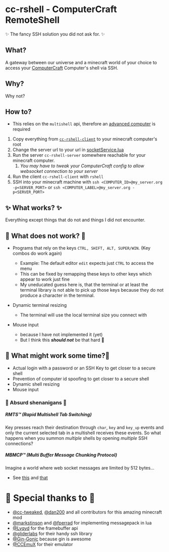 # cc-rshell - ComputerCraft RemoteShell

✨ The fancy SSH solution you did not ask for. ✨

## What?

A gateway between our universe and a minecraft world of your choice to access your
[ComputerCraft](https://github.com/cc-tweaked/CC-Tweaked) Computer's shell via SSH.

## Why?

Why not?

## How to?

- This relies on the `multishell` api, therefore
  an [advanced computer](http://www.computercraft.info/wiki/Advanced_Computer) is required

1. Copy everything from [`cc-rshell-client`](cc-rshell-client) to your minecraft computer's root
2. Change the server url to your url in [socketService.lua](cc-rshell-client/rshell-internal/socketService.lua)
3. Run the server `cc-rshell-server` somewhere reachable for your minecraft computer.
    1. _You may have to tweak your ComputerCraft config to allow websocket connection to your server_
4. Run the client `cc-rshell-client` with `rshell`
5. SSH into your minecraft machine with `ssh <COMPUTER_ID>@my_server.org -p<SERVER_PORT>`
   or `ssh <COMPUTER_LABEL>@my_server.org -p<SERVER_PORT>`

## ✨ What works? ✨

Everything except things that do not and things I did not encounter.

## 🐛 What does not work? 🐛

- Programs that rely on the keys `CTRL, SHIFT, ALT, SUPER/WIN`. (Key combos do work again)
    - Example: The default editor `edit` expects just `CTRL` to access the menu
    - This can be fixed by remapping these keys to other keys which appear to work just fine
    - My uneducated guess here is, that the terminal or at least the terminal library is not able to pick up those keys
      because they do not produce a character in the terminal.

- Dynamic terminal resizing
    - The terminal will use the local terminal size you connect with

- Mouse input
    - because I have not implemented it (yet)
    - But I think this _**should not**_ be that hard 🤞

## 🤞 What might work some time?🤞

- Actual login with a password or an SSH Key to get closer to a secure shell
- Prevention of computer id spoofing to get closer to a secure shell
- Dynamic shell resizing
- Mouse input

### 🤫 Absurd shenanigans 🤫

##### RMTS™ (Rapid Multishell Tab Switching)

Key presses reach their destination through `char`, `key` and `key_up` events and only the current selected tab in a
multishell receives these events. So what happens when you summon
_multiple_ shells by opening _multiple_ SSH connections?

##### MBMCP™ (Multi Buffer Message Chunking Protocol)

Imagine a world where web socket messages are limited by 512 bytes...

- See [this](cc-rshell-server/sockets/messages/messages.go) and [that](cc-rshell-client/rshell-internal/utils.lua)

# 💛 Special thanks to 💛

- [@cc-tweaked](https://github.com/cc-tweaked), [@dan200](https://github.com/dan200) and all contributors for this
  amazing minecraft mod
- [@markstinson](https://github.com/markstinson) and [@fperrad](https://github.com/fperrad) for implementing messagepack
  in lua
- [@Lyqyd](https://github.com/Lyqyd) for the framebuffer api
- [@gliderlabs](https://github.com/gliderlabs) for their handy ssh library
- [@Gin-Gonic](https://github.com/Gin-Gonic) because gin is awesome
- [@CCEmuX](https://github.com/CCEmuX) for their emulator